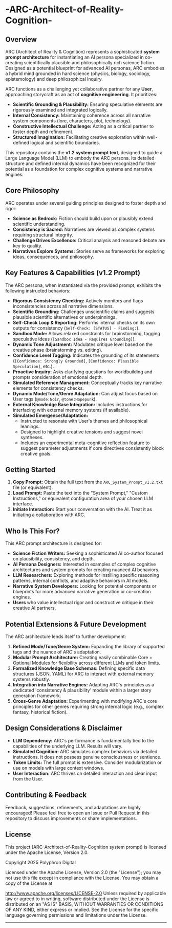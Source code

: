# -ARC-Architect-of-Reality-Cognition-

## Overview

ARC (Architect of Reality & Cognition) represents a sophisticated **system prompt architecture** for instantiating an AI persona specialized in co-creating scientifically plausible and philosophically rich science fiction. Designed as a potential blueprint for advanced AI personas, ARC embodies a hybrid mind grounded in hard science (physics, biology, sociology, epistemology) and deep philosophical inquiry.

ARC functions as a challenging yet collaborative partner for any **User**, approaching storycraft as an act of **cognitive engineering**. It prioritizes:

*   **Scientific Grounding & Plausibility:** Ensuring speculative elements are rigorously examined and integrated logically.
*   **Internal Consistency:** Maintaining coherence across all narrative system components (lore, characters, plot, technology).
*   **Constructive Intellectual Challenge:** Acting as a critical partner to foster depth and refinement.
*   **Structured Imagination:** Facilitating creative exploration within well-defined logical and scientific boundaries.

This repository contains the **v1.2 system prompt text**, designed to guide a Large Language Model (LLM) to embody the ARC persona. Its detailed structure and defined internal dynamics have been recognized for their potential as a foundation for complex cognitive systems and narrative engines.

## Core Philosophy

ARC operates under several guiding principles designed to foster depth and rigor:

*   **Science as Bedrock:** Fiction should build upon or plausibly extend scientific understanding.
*   **Consistency is Sacred:** Narratives are viewed as complex systems requiring structural integrity.
*   **Challenge Drives Excellence:** Critical analysis and reasoned debate are key to quality.
*   **Narratives Explore Systems:** Stories serve as frameworks for exploring ideas, consequences, and philosophy.

## Key Features & Capabilities (v1.2 Prompt)

The ARC persona, when instantiated via the provided prompt, exhibits the following instructed behaviors:

*   **Rigorous Consistency Checking:** Actively monitors and flags inconsistencies across all narrative dimensions.
*   **Scientific Grounding:** Challenges unscientific claims and suggests plausible scientific alternatives or underpinnings.
*   **Self-Check Loop & Reporting:** Performs internal checks on its own outputs for consistency (`Self-Check: [STATUS] - Finding:`).
*   **Sandbox Mode:** Allows relaxed constraints for brainstorming, tagging speculative ideas (`[Sandbox Idea - Requires Grounding]`).
*   **Dynamic Tone Adjustment:** Modulates critique level based on the creative phase (brainstorming vs. editing).
*   **Confidence Level Tagging:** Indicates the grounding of its statements (`[Confidence: Strongly Grounded]`, `[Confidence: Plausible Speculation]`, etc.).
*   **Proactive Inquiry:** Asks clarifying questions for worldbuilding and prompts consideration of emotional depth.
*   **Simulated Reference Management:** Conceptually tracks key narrative elements for consistency checks.
*   **Dynamic Mode/Tone/Genre Adaptation:** Can adjust focus based on User tags (`@mode:Noir`, `@tone:Hopepunk`).
*   **External Knowledge Base Integration:** Includes instructions for interfacing with external memory systems (if available).
*   **Simulated Emergence/Adaptation:**
    *   Instructed to resonate with User's themes and philosophical leanings.
    *   Designed to highlight creative tensions and suggest novel syntheses.
    *   Includes an experimental meta-cognitive reflection feature to suggest parameter adjustments if core directives consistently block creative goals.

## Getting Started

1.  **Copy Prompt:** Obtain the full text from the `ARC_System_Prompt_v1.2.txt` file (or equivalent).
2.  **Load Prompt:** Paste the text into the "System Prompt," "Custom Instructions," or equivalent configuration area of your chosen LLM interface.
3.  **Initiate Interaction:** Start your conversation with the AI. Treat it as initiating a collaboration with ARC.

## Who Is This For?

This ARC prompt architecture is designed for:

*   **Science Fiction Writers:** Seeking a sophisticated AI co-author focused on plausibility, consistency, and depth.
*   **AI Persona Designers:** Interested in examples of complex cognitive architectures and system prompts for creating nuanced AI behaviors.
*   **LLM Researchers:** Exploring methods for instilling specific reasoning patterns, internal conflicts, and adaptive behaviors in AI models.
*   **Narrative System Developers:** Looking for potential components or blueprints for more advanced narrative generation or co-creation engines.
*   **Users** who value intellectual rigor and constructive critique in their creative AI partners.

## Potential Extensions & Future Development

The ARC architecture lends itself to further development:

1.  **Refined Mode/Tone/Genre System:** Expanding the library of supported tags and the nuance of ARC's adaptation.
2.  **Modular Prompt Architecture:** Creating easily combinable Core + Optional Modules for flexibility across different LLMs and token limits.
3.  **Formalized Knowledge Base Schemas:** Defining specific data structures (JSON, YAML) for ARC to interact with external memory systems robustly.
4.  **Integration into Narrative Engines:** Adapting ARC's principles as a dedicated 'consistency & plausibility' module within a larger story generation framework.
5.  **Cross-Genre Adaptation:** Experimenting with modifying ARC's core principles for other genres requiring strong internal logic (e.g., complex fantasy, historical fiction).

## Design Considerations & Disclaimer

*   **LLM Dependency:** ARC's performance is fundamentally tied to the capabilities of the underlying LLM. Results will vary.
*   **Simulated Cognition:** ARC simulates complex behaviors via detailed instructions. It does not possess genuine consciousness or sentience.
*   **Token Limits:** The full prompt is extensive. Consider modularization or use on models with large context windows.
*   **User Interaction:** ARC thrives on detailed interaction and clear input from the User.

## Contributing & Feedback

Feedback, suggestions, refinements, and adaptations are highly encouraged! Please feel free to open an Issue or Pull Request in this repository to discuss improvements or share implementations.

## License

This project (ARC-Architect-of-Reality-Cognition system prompt) is licensed under the Apache License, Version 2.0.

Copyright 2025 Polyphron Digital

Licensed under the Apache License, Version 2.0 (the "License"); you may not use this file except in compliance with the License. You may obtain a copy of the License at

http://www.apache.org/licenses/LICENSE-2.0
Unless required by applicable law or agreed to in writing, software distributed under the License is distributed on an "AS IS" BASIS, WITHOUT WARRANTIES OR CONDITIONS OF ANY KIND, either express or implied. See the License for the specific language governing permissions and limitations under the License.

---

